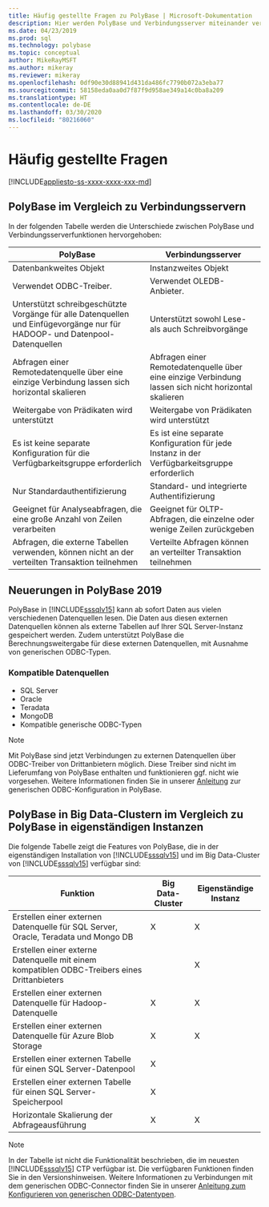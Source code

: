```yaml
---
title: Häufig gestellte Fragen zu PolyBase | Microsoft-Dokumentation
description: Hier werden PolyBase und Verbindungsserver miteinander verglichen, sowie PolyBase in Big Data-Clustern und PolyBase in eigenständigen Instanzen. Neuerungen in PolyBase 2019
ms.date: 04/23/2019
ms.prod: sql
ms.technology: polybase
ms.topic: conceptual
author: MikeRayMSFT
ms.author: mikeray
ms.reviewer: mikeray
ms.openlocfilehash: 0df90e30d88941d431da486fc7790b072a3eba77
ms.sourcegitcommit: 58158eda0aa0d7f87f9d958ae349a14c0ba8a209
ms.translationtype: HT
ms.contentlocale: de-DE
ms.lasthandoff: 03/30/2020
ms.locfileid: "80216060"
---
```

# <a name="frequently-asked-questions"></a>Häufig gestellte Fragen

[!INCLUDE[appliesto-ss-xxxx-xxxx-xxx-md](../../includes/appliesto-ss-xxxx-xxxx-xxx-md.md)]

## <a name="polybase-vs-linked-servers"></a>PolyBase im Vergleich zu Verbindungsservern
In der folgenden Tabelle werden die Unterschiede zwischen PolyBase und Verbindungsserverfunktionen hervorgehoben:

|PolyBase | Verbindungsserver|
|--------------------------|--------------------------|  
|Datenbankweites Objekt|Instanzweites Objekt|
|Verwendet ODBC-Treiber.|Verwendet OLEDB-Anbieter.|
|Unterstützt schreibgeschützte Vorgänge für alle Datenquellen und Einfügevorgänge nur für HADOOP- und Datenpool-Datenquellen|Unterstützt sowohl Lese- als auch Schreibvorgänge|
|Abfragen einer Remotedatenquelle über eine einzige Verbindung lassen sich horizontal skalieren |Abfragen einer Remotedatenquelle über eine einzige Verbindung lassen sich nicht horizontal skalieren|
|Weitergabe von Prädikaten wird unterstützt|Weitergabe von Prädikaten wird unterstützt|
|Es ist keine separate Konfiguration für die Verfügbarkeitsgruppe erforderlich|Es ist eine separate Konfiguration für jede Instanz in der Verfügbarkeitsgruppe erforderlich|
|Nur Standardauthentifizierung|Standard- und integrierte Authentifizierung|
|Geeignet für Analyseabfragen, die eine große Anzahl von Zeilen verarbeiten|Geeignet für OLTP-Abfragen, die einzelne oder wenige Zeilen zurückgeben|
|Abfragen, die externe Tabellen verwenden, können nicht an der verteilten Transaktion teilnehmen|Verteilte Abfragen können an verteilter Transaktion teilnehmen|

## <a name="whats-new-in-polybase-2019"></a>Neuerungen in PolyBase 2019 

PolyBase in [!INCLUDE[sssqlv15](../../includes/sssqlv15-md.md)] kann ab sofort Daten aus vielen verschiedenen Datenquellen lesen. Die Daten aus diesen externen Datenquellen können als externe Tabellen auf Ihrer SQL Server-Instanz gespeichert werden. Zudem unterstützt PolyBase die Berechnungsweitergabe für diese externen Datenquellen, mit Ausnahme von generischen ODBC-Typen.

### <a name="compatible-data-sources"></a>Kompatible Datenquellen

- SQL Server
- Oracle
- Teradata
- MongoDB
- Kompatible generische ODBC-Typen
  
> [!NOTE]
> Mit PolyBase sind jetzt Verbindungen zu externen Datenquellen über ODBC-Treiber von Drittanbietern möglich. Diese Treiber sind nicht im Lieferumfang von PolyBase enthalten und funktionieren ggf. nicht wie vorgesehen. Weitere Informationen finden Sie in unserer [Anleitung](../../relational-databases/polybase/polybase-configure-odbc-generic.md) zur generischen ODBC-Konfiguration in PolyBase.  

## <a name="polybase-in-big-data-clusters-vs-polybase-in-stand-alone-instances"></a>PolyBase in Big Data-Clustern im Vergleich zu PolyBase in eigenständigen Instanzen

Die folgende Tabelle zeigt die Features von PolyBase, die in der eigenständigen Installation von [!INCLUDE[sssqlv15](../../includes/sssqlv15-md.md)] und im Big Data-Cluster von [!INCLUDE[sssqlv15](../../includes/sssqlv15-md.md)] verfügbar sind:

|Funktion |Big Data-Cluster|Eigenständige Instanz|
|--------------------------|--------------------------|---------|   
|Erstellen einer externen Datenquelle für SQL Server, Oracle, Teradata und Mongo DB |X|X |
|Erstellen einer externe Datenquelle mit einem kompatiblen ODBC-Treibers eines Drittanbieters | | X|
|Erstellen einer externen Datenquelle für Hadoop-Datenquelle | X| X|
|Erstellen einer externen Datenquelle für Azure Blob Storage | X| X|
|Erstellen einer externen Tabelle für einen SQL Server-Datenpool | X| |
|Erstellen einer externen Tabelle für einen SQL Server-Speicherpool | X| |
|Horizontale Skalierung der Abfrageausführung | X| X|

> [!NOTE]
>In der Tabelle ist nicht die Funktionalität beschrieben, die im neuesten [!INCLUDE[sssqlv15](../../includes/sssqlv15-md.md)] CTP verfügbar ist. Die verfügbaren Funktionen finden Sie in den Versionshinweisen. Weitere Informationen zu Verbindungen mit dem generischen ODBC-Connector finden Sie in unserer [Anleitung zum Konfigurieren von generischen ODBC-Datentypen](polybase-configure-odbc-generic.md).